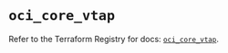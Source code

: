 # `oci_core_vtap`

Refer to the Terraform Registry for docs: [`oci_core_vtap`](https://registry.terraform.io/providers/hashicorp/oci/7.19.0/docs/resources/core_vtap).

